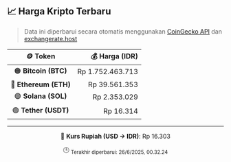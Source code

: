 

<!-- HARGA_KRIPTO -->
## 📈 Harga Kripto Terbaru

> Data ini diperbarui secara otomatis menggunakan [CoinGecko API](https://www.coingecko.com/) dan [exchangerate.host](https://exchangerate.host/)

<div align="center">

| 🪙 Token | 💰 Harga (IDR) |
|:------:|---------------:|
| 🟠 **Bitcoin (BTC)**   | Rp 1.752.463.713 |
| 🔵 **Ethereum (ETH)**  | Rp 39.561.353 |
| 🟣 **Solana (SOL)**    | Rp 2.353.029 |
| 🟢 **Tether (USDT)**   | Rp 16.314 |

---

💱 **Kurs Rupiah (USD → IDR)**: Rp 16.303

🕒 <sub>Terakhir diperbarui: 26/6/2025, 00.32.24</sub>

</div>
<!-- /HARGA_KRIPTO -->